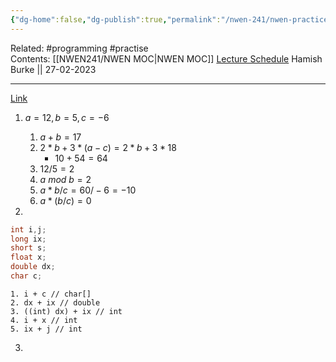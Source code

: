 ```yaml
---
{"dg-home":false,"dg-publish":true,"permalink":"/nwen-241/nwen-practice-quiz-1/","dgPassFrontmatter":true}
---
```



Related: #programming #practise  
Contents: [[NWEN241/NWEN MOC\|NWEN MOC]]
[Lecture Schedule](https://ecs.wgtn.ac.nz/Courses/NWEN241_2023T1/LectureSchedule)
Hamish Burke || 27-02-2023
***
[Link](https://ecs.wgtn.ac.nz/foswiki/pub/Courses/NWEN241_2023T1/LectureSchedule/NWEN241_2023_Practice_Quiz_1.pdf)

1. $a=12, b=5, c=-6$
	1. $a+b=17$
	2. $2*b+3*(a-c) = 2*b+3*18$
		- $10+54=64$
	3. $12/5=2$
	4. $a \ mod \ b=2$
	5. $a*b/c = 60/-6 = -10$
	6. $a*(b/c)=0$



2.  
```C
int i,j;
long ix;
short s;
float x;
double dx;
char c;
```
	1. i + c // char[]
	2. dx + ix // double
	3. ((int) dx) + ix // int
	4. i + x // int
	5. ix + j // int


3. 